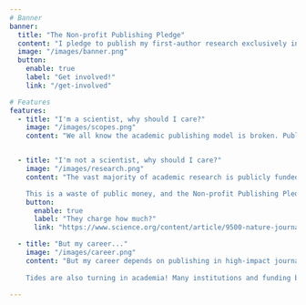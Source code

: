```yaml
---
# Banner
banner:
  title: "The Non-profit Publishing Pledge"
  content: "I pledge to publish my first-author research exclusively in non-profit and scholarly society-owned journals, in support of responsible publishing practices"
  image: "/images/banner.png"
  button:
    enable: true
    label: "Get involved!"
    link: "/get-involved"

# Features
features:
  - title: "I'm a scientist, why should I care?"
    image: "/images/scopes.png"
    content: "We all know the academic publishing model is broken. Publishers charge exorbitant fees, restrict access to research, and profit from the work of articles they get for free. The Non-profit Publishing Pledge is a commitment to publishing in ***only*** good quality journals owned by non-profit societies and organisations, ensuring money is reinvested into the academic community and wider society."


  - title: "I'm not a scientist, why should I care?"
    image: "/images/research.png"
    content: "The vast majority of academic research is publicly funded through government grants, and therefore taxpayer money. Many for-profit journals charge extremely high fees to publish research that *they don't pay for*, all for the 'privilege' of public access to publicly funded research! All for what is essentially making a PDF available online.\n

    This is a waste of public money, and the Non-profit Publishing Pledge is a commitment to only publish in journals that are owned by non-profit societies and organisations, reducing financial waste and ensuring that research is accessible to all."
    button:
      enable: true
      label: "They charge how much?"
      link: "https://www.science.org/content/article/9500-nature-journals-will-now-make-your-paper-free-read"

  - title: "But my career..."
    image: "/images/career.png"
    content: "But my career depends on publishing in high-impact journals! The Non-profit Publishing Pledge is a commitment to publishing in non-profit, *good quality* journals, including high-impact ones like Science and PNAS. You can still build your career and CV while maintaining responsible publishing practices.\n
    
    Tides are also turning in academia! Many institutions and funding bodies explicitly do not take into account the 'prestige' of a journal when evaluating research outputs. The more people who take the pledge, the more we can shift this culture and make it easier for everyone to publish responsibly."

---
```

